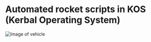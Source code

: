 # Automated rocket scripts in KOS (Kerbal Operating System)

![Image of vehicle](https://ksp-kos.github.io/KOS/_images/example_2_6.png)
